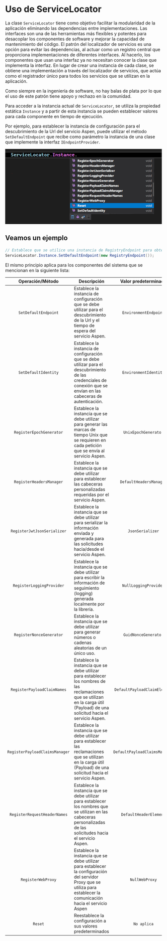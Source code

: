 # Uso de ServiceLocator

La clase `ServiceLocator` tiene como objetivo facilitar la modularidad de la aplicación eliminando las dependencias entre implementaciones. Las interfaces son una de las herramientas más flexibles y potentes para desacoplar los componentes de software y mejorar la capacidad de mantenimiento del código. El patrón del localizador de servicios es una opción para evitar las dependencias, al actuar como un registro central que proporciona implementaciones de diferentes interfaces. Al hacerlo, los componentes que usan una interfaz ya no necesitan conocer la clase que implementa la interfaz. En lugar de crear una instancia de cada clase, se obtiene una implementación a través del localizador de servicios, que actúa como el registrador único para todos los servicios que se utilizan en la aplicación.

Como siempre en la ingeniería de software, no hay balas de plata por lo que el uso de este patrón tiene apoyo y rechazo en la comunidad.

Para acceder a la instancia actual de `ServiceLocator`, se utiliza la propiedad estática `Instance` y a partir de esta instancia se pueden establecer valores para cada componente en tiempo de ejecución.  

Por ejemplo, para establecer la instancia de configuración para el descubrimiento de la Url del servicio Aspen, puede utilizar el método `SetDefaultEndpoint` que recibe como parámetro la instancia de una clase que implemente la interfaz `IEndpointProvider`.

![ServiceLocator](https://github.com/RD-Processa/Everco.Services.Aspen.Client.Docs/blob/master/images/ServiceLocator.png?raw=true)

## Veamos un ejemplo

```c#
// Establece que se utilice una instancia de RegistryEndpoint para obtener la configuración de conexión con el servicio Aspen.
ServiceLocator.Instance.SetDefaultEndpoint(new RegistryEndpoint());
```

El mismo principio aplica para los componentes del sistema que se mencionan en la siguiente lista:

| Operación/Método  | Descripción  | Valor predeterminado |
|:-:|---|:-:|
| `SetDefaultEndpoint`  | Establece la instancia de configuración que se debe utilizar para el descubrimiento de la Url y el tiempo de espera del servicio Aspen.  | `EnvironmentEndpoint` |
| `SetDefaultIdentity`  | Establece la instancia de configuración que se debe utilizar para el descubrimiento de las credenciales de conexión que se envían en las cabeceras de autenticación.  | `EnvironmentIdentity` |
| `RegisterEpochGenerator`   | Establece la instancia que se debe utilizar para generar las marcas de tiempo Unix que se requieren en cada petición que se envía al servicio Aspen.  | `UnixEpochGenerator` |
| `RegisterHeadersManager`  |  Establece la instancia que se debe utilizar para establecer las cabeceras personalizadas requeridas por el servicio Aspen. | `DefaultHeadersManager` |
| `RegisterJwtJsonSerializer`  | Establece la instancia que se debe utilizar para serializar la información enviada y generada para las solicitudes hacia/desde el servicio Aspen.  | `JsonSerializer` |
| `RegisterLoggingProvider`  | Establece la instancia que se debe utilizar para escribir la información de seguimiento (logging) generada localmente por la librería.  | `NullLoggingProvider` |
| `RegisterNonceGenerator`  |  Establece la instancia que se debe utilizar para generar números o cadenas aleatorias de un único uso. | `GuidNonceGenerator` |
| `RegisterPayloadClaimNames`  | Establece la instancia que se debe utilizar para establecer los nombres de las reclamaciones que se utilizan en la carga útil (Payload) de una solicitud hacia el servicio Aspen.  | `DefaultPayloadClaimElement` |
| `RegisterPayloadClaimsManager`  | Establece la instancia que se debe utilizar para establecer las reclamaciones que se utilizan en la carga útil (Payload) de una solicitud hacia el servicio Aspen.  | `DefaultPayloadClaimsManager` |
| `RegisterRequestHeaderNames`  | Establece la instancia que se debe utilizar para establecer los nombres que se utilizan en las cabeceras personalizadas de las solicitudes hacia el servicio Aspen. | `DefaultHeaderElement` |
| `RegisterWebProxy` | Establece la instancia que se debe utilizar para establecer la configuración del servidor Proxy que se utiliza para establecer la comunicación hacia el servicio Aspen   | `NullWebProxy` |
| `Reset` | Reestablece la configuración a sus valores predeterminados | `No aplica` |
